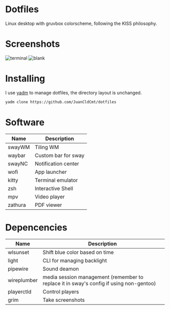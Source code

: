 # Dotfiles

Linux desktop with gruvbox colorscheme, following the KISS philosophy.

# Screenshots

![terminal](https://user-images.githubusercontent.com/72336775/176679848-a66143cb-0df8-4fd0-a567-66693c33741e.png)
![blank](https://user-images.githubusercontent.com/72336775/176679629-c8da017a-2daf-4871-a34f-75bcd3738e28.png)

# Installing

I use [yadm](https://github.com/TheLocehiliosan/yadm) to manage dotfiles, the directory layout is unchanged.
```bash
yadm clone https://github.com/JuanCldCmt/dotfiles
```

# Software

| Name | Description |
|------|-------------|
|swayWM|Tiling WM|
|waybar|Custom bar for sway|
|swayNC|Notification center|
|wofi|App launcher|
|kitty|Terminal emulator|
|zsh|Interactive Shell|
|mpv|Video player|
|zathura|PDF viewer|

# Depencencies

|Name|Description|
|----|-----------|
|wlsunset|Shift blue color based on time|
|light|CLI for managing backlight|
|pipewire|Sound deamon|
|wireplumber|media session management (remember to replace it in sway's config if using non-gentoo)|
|playerctld|Control players|
|grim|Take screenshots|
